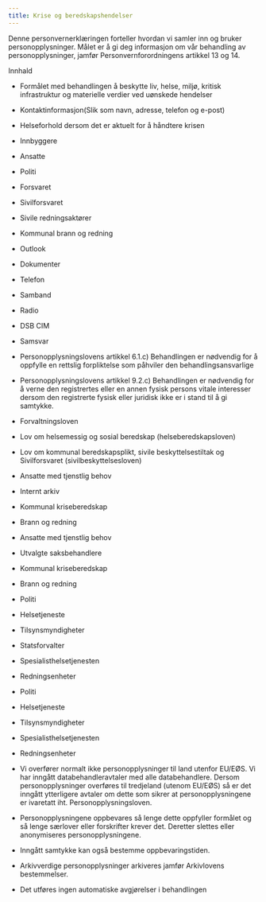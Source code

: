 ```yaml
---
title: Krise og beredskapshendelser
---
```



  

Denne personvernerklæringen forteller hvordan vi samler inn og bruker personopplysninger. Målet er å gi deg informasjon om vår behandling av personopplysninger, jamfør Personvernforordningens artikkel 13 og 14.

  

Innhald

*   Formålet med behandlingen å beskytte liv, helse, miljø, kritisk infrastruktur og materielle verdier ved uønskede hendelser  
    
*   Kontaktinformasjon(Slik som navn, adresse, telefon og e-post)  
    
*   Helseforhold dersom det er aktuelt for å håndtere krisen  
    
*   Innbyggere  
    
*   Ansatte  
    
*   Politi  
    
*   Forsvaret  
    
*   Sivilforsvaret  
    
*   Sivile redningsaktører  
    
*   Kommunal brann og redning  
    
*   Outlook  
    
*   Dokumenter  
    
*   Telefon  
    
*   Samband  
    
*   Radio  
    
*   DSB CIM  
    
*   Samsvar  
    
*   Personopplysningslovens artikkel 6.1.c) Behandlingen er nødvendig for å oppfylle en rettslig forpliktelse som påhviler den behandlingsansvarlige  
    
*   Personopplysningslovens artikkel 9.2.c) Behandlingen er nødvendig for å verne den registrertes eller en annen fysisk persons vitale interesser dersom den registrerte fysisk eller juridisk ikke er i stand til å gi samtykke.  
    
*   Forvaltningsloven  
    
*   Lov om helsemessig og sosial beredskap (helseberedskapsloven)  
    
*   Lov om kommunal beredskapsplikt, sivile beskyttelsestiltak og Sivilforsvaret (sivilbeskyttelsesloven)  
    
*   Ansatte med tjenstlig behov  
    
*   Internt arkiv  
    
*   Kommunal kriseberedskap  
    
*   Brann og redning  
    
*   Ansatte med tjenstlig behov  
    
*   Utvalgte saksbehandlere  
    
*   Kommunal kriseberedskap  
    
*   Brann og redning  
    
*   Politi  
    
*   Helsetjeneste  
    
*   Tilsynsmyndigheter  
    
*   Statsforvalter  
    
*   Spesialisthelsetjenesten  
    
*   Redningsenheter  
    
*   Politi  
    
*   Helsetjeneste  
    
*   Tilsynsmyndigheter  
    
*   Spesialisthelsetjenesten  
    
*   Redningsenheter  
    
*   Vi overfører normalt ikke personopplysninger til land utenfor EU/EØS. Vi har inngått databehandleravtaler med alle databehandlere. Dersom personopplysninger overføres til tredjeland (utenom EU/EØS) så er det inngått ytterligere avtaler om dette som sikrer at personopplysningene er ivaretatt iht. Personopplysningsloven.  
    
*   Personopplysningene oppbevares så lenge dette oppfyller formålet og så lenge særlover eller forskrifter krever det. Deretter slettes eller anonymiseres personopplysningene.  
    
*   Inngått samtykke kan også bestemme oppbevaringstiden.  
    
*   Arkivverdige personopplysninger arkiveres jamfør Arkivlovens bestemmelser.  
    
*   Det utføres ingen automatiske avgjørelser i behandlingen